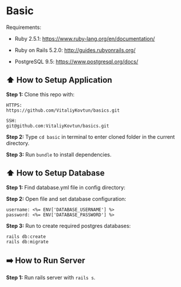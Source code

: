 #  Basic

Requirements:

* Ruby 2.5.1: https://www.ruby-lang.org/en/documentation/

* Ruby on Rails 5.2.0: http://guides.rubyonrails.org/

* PostgreSQL 9.5: https://www.postgresql.org/docs/

## :arrow_up: How to Setup Application

**Step 1:** Clone this repo with:
```
HTTPS:
https://github.com/VitaliyKovtun/basics.git
```
```
SSH:
git@github.com:VitaliyKovtun/basics.git
```

**Step 2:** Type `cd basic` in terminal to enter cloned folder in the current directory.

**Step 3:** Run `bundle` to install dependencies.

## :arrow_up: How to Setup Database

**Step 1:** Find database.yml file in config directory:

**Step 2:** Open file and set database configuration:
```
username: <%= ENV['DATABASE_USERNAME'] %>
password: <%= ENV['DATABASE_PASSWORD'] %>
```

**Step 3:** Run to create required postgres databases:
```
rails db:create
rails db:migrate
```

## :arrow_right: How to Run Server

**Step 1:** Run rails server with `rails s`.
